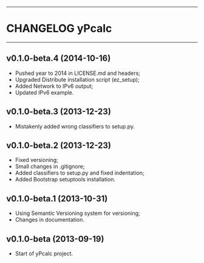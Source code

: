 ------------------------------------------------------------------------
CHANGELOG yPcalc
========================================================================
------------------------------------------------------------------------

v0.1.0-beta.4 (2014-10-16)
--------------------------

- Pushed year to 2014 in LICENSE.md and headers;
- Upgraded Distribute installation script (ez_setup);
- Added Network to IPv6 output;
- Updated IPv6 example.

v0.1.0-beta.3 (2013-12-23)
--------------------------

- Mistakenly added wrong classifiers to setup.py.

v0.1.0-beta.2 (2013-12-23)
--------------------------

- Fixed versioning;
- Small changes in .gitignore;
- Added classifiers to setup.py and fixed indentation;
- Added Bootstrap setuptools installation.

v0.1.0-beta.1 (2013-10-31)
--------------------------

- Using Semantic Versioning system for versioning;
- Changes in documentation.

v0.1.0-beta (2013-09-19)
------------------------

- Start of yPcalc project.
